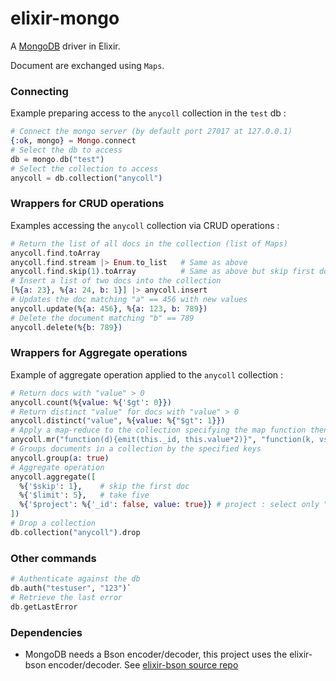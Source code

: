 elixir-mongo
============

A [MongoDB](http://www.mongodb.org) driver in Elixir.

Document are exchanged using `Maps`.

### Connecting

Example preparing access to the `anycoll` collection in the `test` db :
```elixir
# Connect the mongo server (by default port 27017 at 127.0.0.1)
{:ok, mongo} = Mongo.connect
# Select the db to access  
db = mongo.db("test")  
# Select the collection to access
anycoll = db.collection("anycoll")  
```

### Wrappers for CRUD operations

Examples accessing the `anycoll` collection via CRUD operations :

```elixir
# Return the list of all docs in the collection (list of Maps)
anycoll.find.toArray   
anycoll.find.stream |> Enum.to_list   # Same as above
anycoll.find.skip(1).toArray          # Same as above but skip first doc
# Insert a list of two docs into the collection
[%{a: 23}, %{a: 24, b: 1}] |> anycoll.insert  
# Updates the doc matching "a" == 456 with new values
anycoll.update(%{a: 456}, %{a: 123, b: 789})  
# Delete the document matching "b" == 789
anycoll.delete(%{b: 789}) 
```

### Wrappers for Aggregate operations

Example of aggregate operation applied to the `anycoll` collection :

```elixir
# Return docs with "value" > 0
anycoll.count(%{value: %{'$gt': 0}}) 
# Return distinct "value" for docs with "value" > 0
anycoll.distinct("value", %{value: %{"$gt": 1}})  
# Apply a map-reduce to the collection specifying the map function then the apply function
anycoll.mr("function(d){emit(this._id, this.value*2)}", "function(k, vs){return Array.sum(vs)}")
# Groups documents in a collection by the specified keys
anycoll.group(a: true)
# Aggregate operation
anycoll.aggregate([
  %{'$skip': 1},    # skip the first doc
  %{'$limit': 5},   # take five
  %{'$project': %{'_id': false, value: true}} # project : select only "_id" and "value"
])
# Drop a collection
db.collection("anycoll").drop
```

### Other commands

```elixir
# Authenticate against the db
db.auth("testuser", "123")`
# Retrieve the last error
db.getLastError
```

### Dependencies

- MongoDB needs a Bson encoder/decoder, this project uses the elixir-bson encoder/decoder. See [elixir-bson source repo](https://github.com/mkolosick/elixir-bson)
